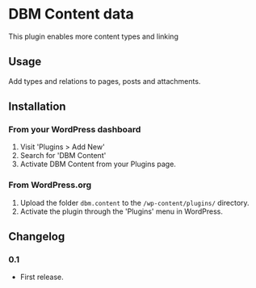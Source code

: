 # DBM Content data

This plugin enables more content types and linking

## Usage

Add types and relations to pages, posts and attachments.

## Installation
### From your WordPress dashboard

1. Visit 'Plugins > Add New'
2. Search for 'DBM Content'
3. Activate DBM Content from your Plugins page.

### From WordPress.org
1. Upload the folder `dbm.content` to the `/wp-content/plugins/` directory.
2. Activate the plugin through the 'Plugins' menu in WordPress.

## Changelog

### 0.1
* First release.
